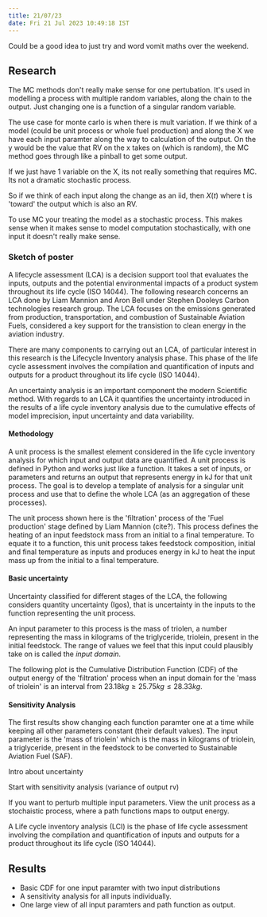 ```yaml
---
title: 21/07/23
date: Fri 21 Jul 2023 10:49:18 IST
---
```


Could be a good idea to just try and word vomit maths over the weekend.
## Research

The MC methods don't really make sense for one pertubation. It's used in modelling a process with multiple random
variables, along the chain to the output. Just changing one is a function of a singular random variable.

The use case for monte carlo is when there is mult variation. If we think of a model (could be unit process or whole
fuel production) and along the X we have each input paramter along the way to calculation of the output. On the y would
be the value that RV on the x takes on (which is random), the MC method goes through like a pinball to get some output.

If we just have 1 variable on the X, its not really something that requires MC. Its not a dramatic stochastic process.

So if we think of each input along the change as an iid, then $X(t)$ where t is 'toward' the output which is also an RV.

To use MC your treating the model as a stochastic process. This makes sense when it makes sense to model computation
stochastically, with one input it doesn't really make sense.

### Sketch of poster

A lifecycle assessment (LCA) is a decision support tool that evaluates the inputs, outputs and the potential environmental
impacts of a product system throughout its life cycle (ISO 14044). The following research concerns an LCA done by Liam
Mannion and Aron Bell under Stephen Dooleys Carbon technologies research group. The LCA focuses on the  emissions
generated from production, transportation, and combustion of Sustainable Aviation Fuels, considered a key support for
the transistion to clean energy in the aviation industry. 

There are many components to carrying out an LCA, of particular interest in this research is the Lifecycle Inventory
analysis phase. This phase of the life cycle assessment involves the compilation and quantification of inputs and
outputs for a product throughout its life cycle (ISO 14044).

An uncertainty analysis is an important component the modern Scientific method. With regards to an LCA it quantifies the
uncertainty introduced in the results of a life cycle inventory analysis due to the cumulative effects of model
imprecision, input uncertainty and data variability.

#### Methodology

A unit process is the smallest element considered in the life cycle inventory analysis for which input and output data
are quantified. A unit process is defined in Python and works just like a function. It takes a set of inputs, or
parameters and returns an output that represents energy in kJ for that unit process. The goal is to develop a template
of analysis for a singular unit process and use that to define the whole LCA (as an aggregation of these processes).

The unit process shown here is the 'filtration' process of the 'Fuel production' stage defined by Liam Mannion (cite?).
This process defines the heating of an input feedstock mass from an initial to a final temperature. To equate it to a
function, this unit process takes feedstock composition, initial and final temperature as inputs and produces energy in
kJ to heat the input mass up from the initial to a final temperature.

#### Basic uncertainty

Uncertainty classified for different stages of the LCA, the following considers quantity uncertainty (Igos), that is
uncertainty in the inputs to the function representing the unit process.

An input parameter to this process is the mass of triolen, a number representing the mass in kilograms of the
triglyceride, triolein, present in the initial feedstock. The range of values we feel that this input could plausibly
take on is called the _input domain_.

The following plot is the Cumulative Distribution Function (CDF) of the output energy of the 'filtration' process when
an input domain for the 'mass of triolein' is an interval from $23.18kg \ge 25.75kg \le 28.33kg$.

#### Sensitivity Analysis

The first results show changing each function paramter one at a time while keeping all other parameters constant (their
default values). The input parameter is the 'mass of triolein' which is the mass in kilograms of triolein, a
triglyceride, present in the feedstock to be converted to Sustainable Aviation Fuel (SAF).

Intro about uncertainty

Start with sensitivity analysis (variance of output rv)

If you want to perturb multiple input parameters. View the unit process as a stochaistic process, where a path functions
maps to output energy.


A Life cycle inventory analysis (LCI) is the phase of life cycle assessment involving the compilation and quantification
of inputs and outputs for a product throughout its life cycle (ISO 14044).

## Results

* Basic CDF for one input paramter with two input distributions
* A sensitivity analysis for all inputs individually.
* One large view of all input paramters and path function as output.

